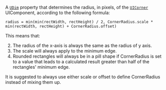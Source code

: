 A [`UDim`](https://create.roblox.com/docs/reference/engine/datatypes/UDim) property that determines the radius, in pixels, of the
[`UICorner`](https://create.roblox.com/docs/reference/engine/classes/UICorner) UIComponent, according to the following formula:

`radius = min(min(rectWidth, rectHeight) / 2, CornerRadius.scale * min(rectWidth, rectHeight) + CornerRadius.offset)`

This means that:

2. The radius of the x-axis is always the same as the radius of y axis.
2. The scale will always apply to the minimum edge.
2. Rounded rectangles will always be in a pill shape if CornerRadius is
set to a value that leads to a calculated result greater than half of
the rectangles' minimum edge.

It is suggested to always use either scale or offset to define
CornerRadius instead of mixing them up.